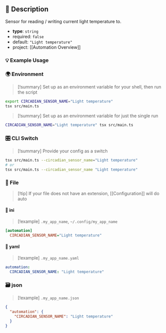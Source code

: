 ## 📜 Description

Sensor for reading / writing current light temperature to.

- **type**: `string`
- required: `false`
- default: `"Light temperature"`
- project: [[Automation Overview]]

### 💡 Example Usage

### 🌍 Environment

> [!summary] Set up as an environment variable for your shell, then run the script
```bash
export CIRCADIAN_SENSOR_NAME="Light temperature"
tsx src/main.ts
```
> [!summary] Set up as an environment variable for just the single run

```bash
CIRCADIAN_SENSOR_NAME="Light temperature" tsx src/main.ts
```
### 🎛️ CLI Switch

> [!summary] Provide your config as a switch
```bash
tsx src/main.ts --circadian_sensor_name="Light temperature"
# or
tsx src/main.ts --circadian_sensor_name "Light temperature"
```
### 📁 File
> [!tip] If your file does not have an extension, [[Configuration]] will do auto
#### 📘 ini

> [!example] 
> `.my_app_name`, `~/.config/my_app_name`

```ini
[automation]
  CIRCADIAN_SENSOR_NAME="Light temperature"
```
#### 📄 yaml

> [!example]
> `.my_app_name.yaml`

```yaml
automation:
  CIRCADIAN_SENSOR_NAME: "Light temperature"
```
### 🗃️ json

> [!example]
> `.my_app_name.json`

```json
{
  "automation": {
    "CIRCADIAN_SENSOR_NAME": "Light temperature"
  }
}
```